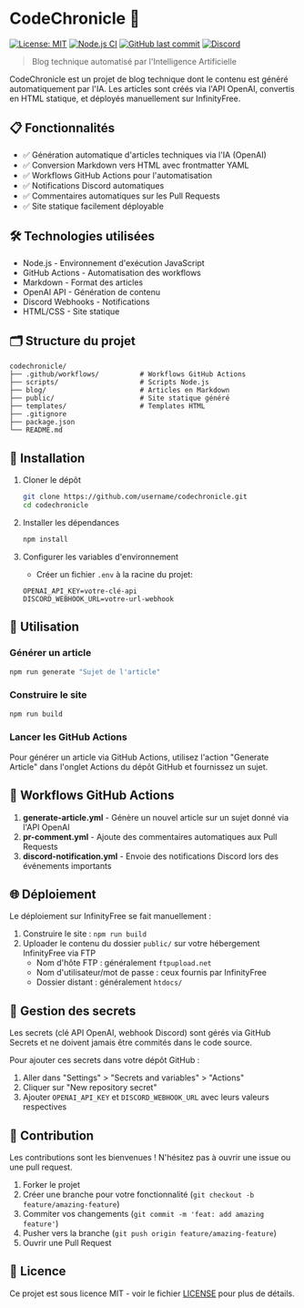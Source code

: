 # CodeChronicle 🚀

[![License: MIT](https://img.shields.io/badge/License-MIT-yellow.svg)](https://opensource.org/licenses/MIT)
[![Node.js CI](https://github.com/username/codechronicle/actions/workflows/generate-article.yml/badge.svg)](https://github.com/username/codechronicle/actions/workflows/generate-article.yml)
[![GitHub last commit](https://img.shields.io/github/last-commit/username/codechronicle.svg)](https://github.com/username/codechronicle/commits/main)
[![Discord](https://img.shields.io/badge/Discord-Notifications-7289DA.svg)](https://discord.gg)

> Blog technique automatisé par l'Intelligence Artificielle

CodeChronicle est un projet de blog technique dont le contenu est généré automatiquement par l'IA. Les articles sont créés via l'API OpenAI, convertis en HTML statique, et déployés manuellement sur InfinityFree.

## 📋 Fonctionnalités

- ✅ Génération automatique d'articles techniques via l'IA (OpenAI)
- ✅ Conversion Markdown vers HTML avec frontmatter YAML
- ✅ Workflows GitHub Actions pour l'automatisation
- ✅ Notifications Discord automatiques
- ✅ Commentaires automatiques sur les Pull Requests
- ✅ Site statique facilement déployable

## 🛠️ Technologies utilisées

- Node.js - Environnement d'exécution JavaScript
- GitHub Actions - Automatisation des workflows
- Markdown - Format des articles
- OpenAI API - Génération de contenu
- Discord Webhooks - Notifications
- HTML/CSS - Site statique

## 🗂️ Structure du projet

```
codechronicle/
├── .github/workflows/          # Workflows GitHub Actions
├── scripts/                    # Scripts Node.js
├── blog/                       # Articles en Markdown
├── public/                     # Site statique généré
├── templates/                  # Templates HTML
├── .gitignore
├── package.json
└── README.md
```

## 🚀 Installation

1. Cloner le dépôt
   ```bash
   git clone https://github.com/username/codechronicle.git
   cd codechronicle
   ```

2. Installer les dépendances
   ```bash
   npm install
   ```

3. Configurer les variables d'environnement
    - Créer un fichier `.env` à la racine du projet:
   ```
   OPENAI_API_KEY=votre-clé-api
   DISCORD_WEBHOOK_URL=votre-url-webhook
   ```

## 📝 Utilisation

### Générer un article
```bash
npm run generate "Sujet de l'article"
```

### Construire le site
```bash
npm run build
```

### Lancer les GitHub Actions

Pour générer un article via GitHub Actions, utilisez l'action "Generate Article" dans l'onglet Actions du dépôt GitHub et fournissez un sujet.

## 🔄 Workflows GitHub Actions

1. **generate-article.yml** - Génère un nouvel article sur un sujet donné via l'API OpenAI
2. **pr-comment.yml** - Ajoute des commentaires automatiques aux Pull Requests
3. **discord-notification.yml** - Envoie des notifications Discord lors des événements importants

## 🌐 Déploiement

Le déploiement sur InfinityFree se fait manuellement :

1. Construire le site : `npm run build`
2. Uploader le contenu du dossier `public/` sur votre hébergement InfinityFree via FTP
    - Nom d'hôte FTP : généralement `ftpupload.net`
    - Nom d'utilisateur/mot de passe : ceux fournis par InfinityFree
    - Dossier distant : généralement `htdocs/`

## 📜 Gestion des secrets

Les secrets (clé API OpenAI, webhook Discord) sont gérés via GitHub Secrets et ne doivent jamais être commités dans le code source.

Pour ajouter ces secrets dans votre dépôt GitHub :
1. Aller dans "Settings" > "Secrets and variables" > "Actions"
2. Cliquer sur "New repository secret"
3. Ajouter `OPENAI_API_KEY` et `DISCORD_WEBHOOK_URL` avec leurs valeurs respectives

## 🤝 Contribution

Les contributions sont les bienvenues ! N'hésitez pas à ouvrir une issue ou une pull request.

1. Forker le projet
2. Créer une branche pour votre fonctionnalité (`git checkout -b feature/amazing-feature`)
3. Commiter vos changements (`git commit -m 'feat: add amazing feature'`)
4. Pusher vers la branche (`git push origin feature/amazing-feature`)
5. Ouvrir une Pull Request

## 📄 Licence

Ce projet est sous licence MIT - voir le fichier [LICENSE](LICENSE) pour plus de détails.